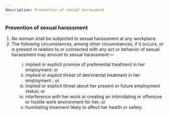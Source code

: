 ```yaml
---
description: Prevention of sexual harassment
---
```

<style>
    ol.outer-list {
        list-style-type: decimal;
        margin-left: 0; /* Remove default indentation */
        padding-left: 20px; /* Add custom indentation */
    }

    ol.outer-list ol.inner-list {
        list-style-type: lower-roman;
        margin-left: 20px; /* Add indentation */
    }

</style>

### Prevention of sexual harassment

<ol class="outer-list">
<li> No woman shall be subjected to sexual harassment at any workplace. </li>
<li> The following circumstances, among other circumstances, if it occurs, or is present in relation to or connected with any act or behavior of sexual harassment may amount to sexual harassment:— </li>
    <ol class="inner-list">
    <li> implied or explicit promise of preferential treatment in her employment; or </li>
    <li> implied or explicit threat of detrimental treatment in her employment ; or </li>
    <li> implied or explicit threat about her present or future employment status; or </li>
    <li> interference with her work or creating an intimidating or offensive or hostile work environment for her; or </li>
    <li> humiliating treatment likely to affect her health or safety. </li>
    <ol class="inner-list">
</ol>
